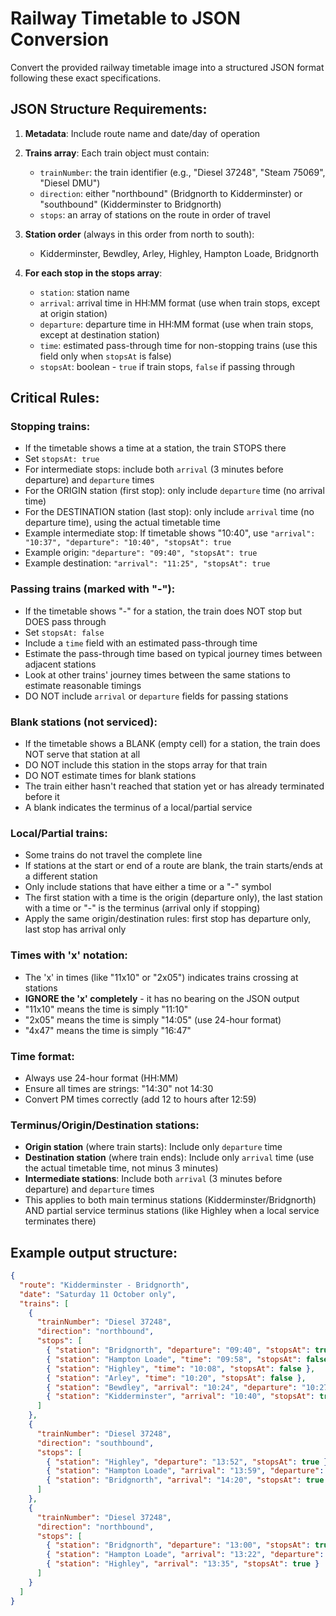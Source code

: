 # Railway Timetable to JSON Conversion

Convert the provided railway timetable image into a structured JSON format following these exact specifications.

## JSON Structure Requirements:

1. **Metadata**: Include route name and date/day of operation
2. **Trains array**: Each train object must contain:
   - `trainNumber`: the train identifier (e.g., "Diesel 37248", "Steam 75069", "Diesel DMU")
   - `direction`: either "northbound" (Bridgnorth to Kidderminster) or "southbound" (Kidderminster to Bridgnorth)
   - `stops`: an array of stations on the route in order of travel

3. **Station order** (always in this order from north to south):
   - Kidderminster, Bewdley, Arley, Highley, Hampton Loade, Bridgnorth

4. **For each stop in the stops array**:
   - `station`: station name
   - `arrival`: arrival time in HH:MM format (use when train stops, except at origin station)
   - `departure`: departure time in HH:MM format (use when train stops, except at destination station)
   - `time`: estimated pass-through time for non-stopping trains (use this field only when `stopsAt` is false)
   - `stopsAt`: boolean - `true` if train stops, `false` if passing through

## Critical Rules:

### Stopping trains:
- If the timetable shows a time at a station, the train STOPS there
- Set `stopsAt: true`
- For intermediate stops: include both `arrival` (3 minutes before departure) and `departure` times
- For the ORIGIN station (first stop): only include `departure` time (no arrival time)
- For the DESTINATION station (last stop): only include `arrival` time (no departure time), using the actual timetable time
- Example intermediate stop: If timetable shows "10:40", use `"arrival": "10:37", "departure": "10:40", "stopsAt": true`
- Example origin: `"departure": "09:40", "stopsAt": true`
- Example destination: `"arrival": "11:25", "stopsAt": true`

### Passing trains (marked with "-"):
- If the timetable shows "-" for a station, the train does NOT stop but DOES pass through
- Set `stopsAt: false`
- Include a `time` field with an estimated pass-through time
- Estimate the pass-through time based on typical journey times between adjacent stations
- Look at other trains' journey times between the same stations to estimate reasonable timings
- DO NOT include `arrival` or `departure` fields for passing stations

### Blank stations (not serviced):
- If the timetable shows a BLANK (empty cell) for a station, the train does NOT serve that station at all
- DO NOT include this station in the stops array for that train
- DO NOT estimate times for blank stations
- The train either hasn't reached that station yet or has already terminated before it
- A blank indicates the terminus of a local/partial service

### Local/Partial trains:
- Some trains do not travel the complete line
- If stations at the start or end of a route are blank, the train starts/ends at a different station
- Only include stations that have either a time or a "-" symbol
- The first station with a time is the origin (departure only), the last station with a time or "-" is the terminus (arrival only if stopping)
- Apply the same origin/destination rules: first stop has departure only, last stop has arrival only

### Times with 'x' notation:
- The 'x' in times (like "11x10" or "2x05") indicates trains crossing at stations
- **IGNORE the 'x' completely** - it has no bearing on the JSON output
- "11x10" means the time is simply "11:10"
- "2x05" means the time is simply "14:05" (use 24-hour format)
- "4x47" means the time is simply "16:47"

### Time format:
- Always use 24-hour format (HH:MM)
- Ensure all times are strings: "14:30" not 14:30
- Convert PM times correctly (add 12 to hours after 12:59)

### Terminus/Origin/Destination stations:
- **Origin station** (where train starts): Include only `departure` time
- **Destination station** (where train ends): Include only `arrival` time (use the actual timetable time, not minus 3 minutes)
- **Intermediate stations**: Include both `arrival` (3 minutes before departure) and `departure` times
- This applies to both main terminus stations (Kidderminster/Bridgnorth) AND partial service terminus stations (like Highley when a local service terminates there)

## Example output structure:
```json
{
  "route": "Kidderminster - Bridgnorth",
  "date": "Saturday 11 October only",
  "trains": [
    {
      "trainNumber": "Diesel 37248",
      "direction": "northbound",
      "stops": [
        { "station": "Bridgnorth", "departure": "09:40", "stopsAt": true },
        { "station": "Hampton Loade", "time": "09:58", "stopsAt": false },
        { "station": "Highley", "time": "10:08", "stopsAt": false },
        { "station": "Arley", "time": "10:20", "stopsAt": false },
        { "station": "Bewdley", "arrival": "10:24", "departure": "10:27", "stopsAt": true },
        { "station": "Kidderminster", "arrival": "10:40", "stopsAt": true }
      ]
    },
    {
      "trainNumber": "Diesel 37248",
      "direction": "southbound",
      "stops": [
        { "station": "Highley", "departure": "13:52", "stopsAt": true },
        { "station": "Hampton Loade", "arrival": "13:59", "departure": "14:05", "stopsAt": true },
        { "station": "Bridgnorth", "arrival": "14:20", "stopsAt": true }
      ]
    },
    {
      "trainNumber": "Diesel 37248",
      "direction": "northbound",
      "stops": [
        { "station": "Bridgnorth", "departure": "13:00", "stopsAt": true },
        { "station": "Hampton Loade", "arrival": "13:22", "departure": "13:25", "stopsAt": true },
        { "station": "Highley", "arrival": "13:35", "stopsAt": true }
      ]
    }
  ]
}
